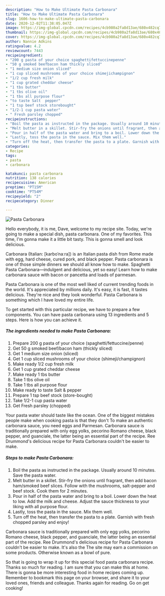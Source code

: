 ```yaml
---
description: "How to Make Ultimate Pasta Carbonara"
title: "How to Make Ultimate Pasta Carbonara"
slug: 1606-how-to-make-ultimate-pasta-carbonara
date: 2020-12-02T11:38:05.047Z
image: https://img-global.cpcdn.com/recipes/4cb980a2fa8d13ae/680x482cq70/pasta-carbonara-recipe-main-photo.jpg
thumbnail: https://img-global.cpcdn.com/recipes/4cb980a2fa8d13ae/680x482cq70/pasta-carbonara-recipe-main-photo.jpg
cover: https://img-global.cpcdn.com/recipes/4cb980a2fa8d13ae/680x482cq70/pasta-carbonara-recipe-main-photo.jpg
author: Nannie Adkins
ratingvalue: 4.2
reviewcount: 7443
recipeingredient:
- "200 g pasta of your choice spaghettifettuccinepenne"
- "50 g smoked beefbacon ham thickly sliced"
- "1 medium size onion sliced"
- "1 cup sliced mushrooms of your choice shimejichampignon"
- "1/2 cup fresh milk"
- "1 cup grated cheddar cheese"
- "1 tbs butter"
- "1 tbs olive oil"
- "1 tbs all purpose flour"
- "to taste Salt  pepper"
- "1 tsp beef stock storebought"
- "1/2-1 cup pasta water"
- " Fresh parsley chopped"
recipeinstructions:
- "Boil the pasta as instructed in the package. Usually around 10 minutes. Save the pasta water."
- "Melt butter in a skillet. Stir-fry the onions until fragrant, then add bacon ham/smoked beef slices. Follow with the mushrooms, salt-pepper and beef stock. Cook them for 2 minutes."
- "Pour in half of the pasta water and bring to a boil. Lower down the heat to low. Add the milk and cheese. Adjust the sauce thickness to your liking with all purpose flour."
- "Lastly, toss the pasta in the sauce. Mix them well."
- "Turn off the heat, then transfer the pasta to a plate. Garnish with fresh chopped parsley and enjoy!"
categories:
- Recipe
tags:
- pasta
- carbonara

katakunci: pasta carbonara 
nutrition: 138 calories
recipecuisine: American
preptime: "PT15M"
cooktime: "PT54M"
recipeyield: "2"
recipecategory: Dinner

---
```



![Pasta Carbonara](https://img-global.cpcdn.com/recipes/4cb980a2fa8d13ae/680x482cq70/pasta-carbonara-recipe-main-photo.jpg)

Hello everybody, it is me, Dave, welcome to my recipe site. Today, we're going to make a special dish, pasta carbonara. One of my favorites. This time, I'm gonna make it a little bit tasty. This is gonna smell and look delicious.

Carbonara (Italian: [karboˈnaːra]) is an Italian pasta dish from Rome made with egg, hard cheese, cured pork, and black pepper. Pasta carbonara is one of those simple dinners we should all know how to make. Spaghetti Pasta Carbonara—indulgent and delicious, yet so easy! Learn how to make carbonara sauce with bacon or pancetta and loads of parmesan.

Pasta Carbonara is one of the most well liked of current trending foods in the world. It's appreciated by millions daily. It's easy, it is fast, it tastes delicious. They're nice and they look wonderful. Pasta Carbonara is something which I have loved my entire life.


To get started with this particular recipe, we have to prepare a few components. You can have pasta carbonara using 13 ingredients and 5 steps. Here is how you can achieve it.

<!--inarticleads1-->

##### The ingredients needed to make Pasta Carbonara:

1. Prepare 200 g pasta of your choice (spaghetti/fettuccine/penne)
1. Get 50 g smoked beef/bacon ham (thickly sliced)
1. Get 1 medium size onion (sliced)
1. Get 1 cup sliced mushrooms of your choice (shimeji/champignon)
1. Make ready 1/2 cup fresh milk
1. Get 1 cup grated cheddar cheese
1. Make ready 1 tbs butter
1. Take 1 tbs olive oil
1. Take 1 tbs all purpose flour
1. Make ready to taste Salt &amp; pepper
1. Prepare 1 tsp beef stock (store-bought)
1. Take 1/2-1 cup pasta water
1. Get  Fresh parsley (chopped)


Your pasta water should taste like the ocean. One of the biggest mistakes people make when cooking pasta is that they don&#39;t To make an authentic carbonara sauce, you need eggs and Parmesan. Carbonara sauce is traditionally prepared with only egg yolks, pecorino Romano cheese, black pepper, and guanciale, the latter being an essential part of the recipe. Ree Drummond&#39;s delicious recipe for Pasta Carbonara couldn&#39;t be easier to make. 

<!--inarticleads2-->

##### Steps to make Pasta Carbonara:

1. Boil the pasta as instructed in the package. Usually around 10 minutes. Save the pasta water.
1. Melt butter in a skillet. Stir-fry the onions until fragrant, then add bacon ham/smoked beef slices. Follow with the mushrooms, salt-pepper and beef stock. Cook them for 2 minutes.
1. Pour in half of the pasta water and bring to a boil. Lower down the heat to low. Add the milk and cheese. Adjust the sauce thickness to your liking with all purpose flour.
1. Lastly, toss the pasta in the sauce. Mix them well.
1. Turn off the heat, then transfer the pasta to a plate. Garnish with fresh chopped parsley and enjoy!


Carbonara sauce is traditionally prepared with only egg yolks, pecorino Romano cheese, black pepper, and guanciale, the latter being an essential part of the recipe. Ree Drummond&#39;s delicious recipe for Pasta Carbonara couldn&#39;t be easier to make. It&#39;s also the The site may earn a commission on some products. Otherwise known as a bowl of pure. 

So that is going to wrap it up for this special food pasta carbonara recipe. Thanks so much for reading. I am sure that you can make this at home. There is gonna be more interesting food in home recipes coming up. Remember to bookmark this page on your browser, and share it to your loved ones, friends and colleague. Thanks again for reading. Go on get cooking!

